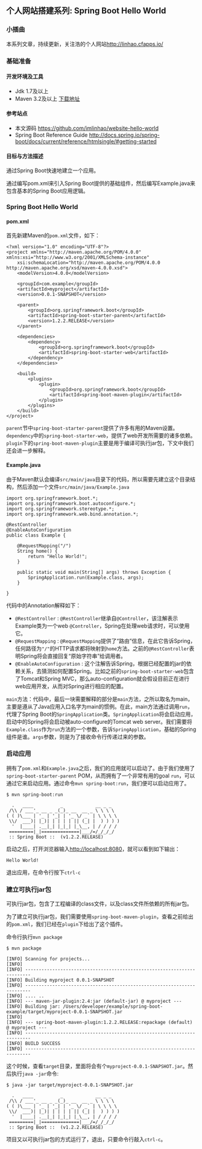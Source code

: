 ## 个人网站搭建系列: Spring Boot Hello World
### 小插曲
本系列文章，持续更新，关注浩的个人网站<http://linhao.cfapps.io/>

### 基础准备
#### 开发环境及工具
* Jdk 1.7及以上
* Maven 3.2及以上 [下载地址](http://maven.apache.org/download.cgi)

#### 参考站点
* 本文源码 <https://github.com/imlinhao/website-hello-world>
* Spring Boot Reference Guide <http://docs.spring.io/spring-boot/docs/current/reference/htmlsingle/#getting-started>

#### 目标与方法描述
通过Spring Boot快速地建立一个应用。

通过编写pom.xml来引入Spring Boot提供的基础组件，然后编写Example.java来包含基本的Spring Boot应用逻辑。

### Spring Boot Hello World
#### pom.xml
首先新建Maven的`pom.xml`文件，如下：

    <?xml version="1.0" encoding="UTF-8"?>
    <project xmlns="http://maven.apache.org/POM/4.0.0" xmlns:xsi="http://www.w3.org/2001/XMLSchema-instance"
        xsi:schemaLocation="http://maven.apache.org/POM/4.0.0 http://maven.apache.org/xsd/maven-4.0.0.xsd">
        <modelVersion>4.0.0</modelVersion>
    
        <groupId>com.example</groupId>
        <artifactId>myproject</artifactId>
        <version>0.0.1-SNAPSHOT</version>
    
        <parent>
            <groupId>org.springframework.boot</groupId>
            <artifactId>spring-boot-starter-parent</artifactId>
            <version>1.2.2.RELEASE</version>
        </parent>
    
        <dependencies>
            <dependency>
                <groupId>org.springframework.boot</groupId>
                <artifactId>spring-boot-starter-web</artifactId>
            </dependency>
        </dependencies>

        <build>
            <plugins>
                <plugin>
                    <groupId>org.springframework.boot</groupId>
                    <artifactId>spring-boot-maven-plugin</artifactId>
                </plugin>
            </plugins>
        </build>
    </project>
`parent`节中`spring-boot-starter-parent`提供了许多有用的Maven设置。`dependency`中的`spring-boot-starter-web`，提供了web开发所需要的诸多依赖。`plugin`下的`spring-boot-maven-plugin`主要是用于编译可执行jar包，下文中我们还会进一步解释。

#### Example.java
由于Maven默认会编译`src/main/java`目录下的代码，所以需要先建立这个目录结构，然后添加一个文件`src/main/java/Example.java`

    import org.springframework.boot.*;
    import org.springframework.boot.autoconfigure.*;
    import org.springframework.stereotype.*;
    import org.springframework.web.bind.annotation.*;
    
    @RestController
    @EnableAutoConfiguration
    public class Example {
    
        @RequestMapping("/")
        String home() {
            return "Hello World!";
        }
    
        public static void main(String[] args) throws Exception {
            SpringApplication.run(Example.class, args);
        }
    
    }

代码中的Annotation解释如下：

* `@RestController` : `@RestController`继承自`@Controller`，该注解表示Example类为一个web `@Controller`，Spring在处理web请求时，可以使用它。
* `@RequestMapping` : `@RequestMapping`提供了“路由”信息，在此它告诉Spring，任何路径为`"/"`的HTTP请求都将映射到`home`方法。之前的`@RestController`表明Spring将会直接回复“原始字符串”给调用者。
* `@EnableAutoConfiguration` : 这个注解告诉Spring，根据已经配置的jar的依赖关系，去猜测如何配置Spring。比如之前的`spring-boot-starter-web`包含了Tomcat和Spring MVC，那么auto-configuration就会假设目前正在进行web应用开发，从而对Spring进行相应的配置。

`main`方法：代码中，最后一块需要解释的部分是`main`方法，之所以取名为main，主要是遵从了Java应用入口名字为main的惯例。在此，main方法通过调用`run`，代理了Spring Boot的`SpringApplication`类。`SpringApplication`将会启动应用，启动中的Spring将会启动被auto-configure的Tomcat web server。我们需要将`Example.class`作为`run`方法的一个参数，告诉`SpringApplication`，基础的Spring组件是谁。`args`参数，则是为了接收命令行传递过来的参数。

### 启动应用
拥有了`pom.xml`和`Example.java`之后，我们的应用就可以启动了。由于我们使用了`spring-boot-starter-parent` POM，从而拥有了一个非常有用的goal `run`，可以通过它来启动应用。通过命令`mvn spring-boot:run`，我们便可以启动应用了。

    $ mvn spring-boot:run
    
      .   ____          _            __ _ _
     /\\ / ___'_ __ _ _(_)_ __  __ _ \ \ \ \
    ( ( )\___ | '_ | '_| | '_ \/ _` | \ \ \ \
     \\/  ___)| |_)| | | | | || (_| |  ) ) ) )
      '  |____| .__|_| |_|_| |_\__, | / / / /
     =========|_|==============|___/=/_/_/_/
     :: Spring Boot ::  (v1.2.2.RELEASE)

启动之后，打开浏览器输入<http://localhost:8080>，就可以看到如下输出：

    Hello World!

退出应用，在命令行按下`ctrl-c`

### 建立可执行jar包
可执行jar包，包含了工程编译的class文件，以及class文件所依赖的所有jar包。

为了建立可执行jar包，我们需要使用`spring-boot-maven-plugin`，查看之前给出的`pom.xml`，我们已经在`plugin`下给出了这个插件。

命令行执行`mvn package`

    $ mvn package
    
    [INFO] Scanning for projects...
    [INFO]
    [INFO] ------------------------------------------------------------------------
    [INFO] Building myproject 0.0.1-SNAPSHOT
    [INFO] ------------------------------------------------------------------------
    [INFO] .... ..
    [INFO] --- maven-jar-plugin:2.4:jar (default-jar) @ myproject ---
    [INFO] Building jar: /Users/developer/example/spring-boot-example/target/myproject-0.0.1-SNAPSHOT.jar
    [INFO]
    [INFO] --- spring-boot-maven-plugin:1.2.2.RELEASE:repackage (default) @ myproject ---
    [INFO] ------------------------------------------------------------------------
    [INFO] BUILD SUCCESS
    [INFO] ------------------------------------------------------------------------

这个时候，查看`target`目录，里面将会有个`myproject-0.0.1-SNAPSHOT.jar`。然后执行`java -jar`命令:

    $ java -jar target/myproject-0.0.1-SNAPSHOT.jar
    
      .   ____          _            __ _ _
     /\\ / ___'_ __ _ _(_)_ __  __ _ \ \ \ \
    ( ( )\___ | '_ | '_| | '_ \/ _` | \ \ \ \
     \\/  ___)| |_)| | | | | || (_| |  ) ) ) )
      '  |____| .__|_| |_|_| |_\__, | / / / /
     =========|_|==============|___/=/_/_/_/
     :: Spring Boot ::  (v1.2.2.RELEASE)

项目又以可执行jar包的方式运行了，退出，只要命令行敲入`ctrl-c`。
